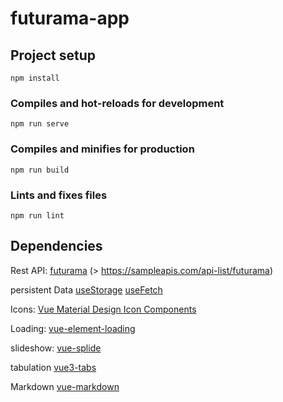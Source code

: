 # futurama-app

## Project setup
```
npm install
```

### Compiles and hot-reloads for development
```
npm run serve
```

### Compiles and minifies for production
```
npm run build
```

### Lints and fixes files
```
npm run lint
```

## Dependencies

Rest API: 
[futurama](https://api.sampleapis.com/futurama/) (> https://sampleapis.com/api-list/futurama)

persistent Data
[useStorage](https://vueuse.org/core/useStorage/)
[useFetch](https://vueuse.org/core/useFetch/)

Icons:
[Vue Material Design Icon Components](https://github.com/robcresswell/vue-material-design-icons)

Loading:
[vue-element-loading](https://github.com/biigpongsatorn/vue-element-loading)

slideshow:
[vue-splide](https://github.com/Splidejs/vue-splide)

tabulation
[vue3-tabs](https://github.com/HJ29/vue3-tabs)

Markdown
[vue-markdown](https://github.com/miaolz123/vue-markdown)


